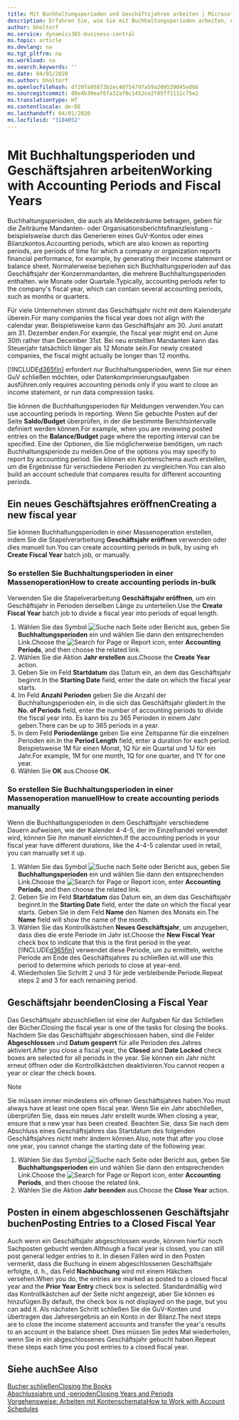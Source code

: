 ```yaml
---
title: Mit Buchhaltungsperioden und Geschäftsjahren arbeiten | Microsoft Docs
description: Erfahren Sie, wie Sie mit Buchhaltungsperioden arbeiten, um festzulegen, wann Ihr Unternehmen über Finanzleistung berichtet.
author: bholtorf
ms.service: dynamics365-business-central
ms.topic: article
ms.devlang: na
ms.tgt_pltfrm: na
ms.workload: na
ms.search.keywords: ''
ms.date: 04/01/2020
ms.author: bholtorf
ms.openlocfilehash: d720fa95873b1ec48f54797a59a209539045ed66
ms.sourcegitcommit: 88e4b30eaf6fa32af0c1452ce2f85ff1111c75e2
ms.translationtype: HT
ms.contentlocale: de-DE
ms.lasthandoff: 04/01/2020
ms.locfileid: "3184052"
---
```

# <a name="working-with-accounting-periods-and-fiscal-years"></a><span data-ttu-id="a3057-103">Mit Buchhaltungsperioden und Geschäftsjahren arbeiten</span><span class="sxs-lookup"><span data-stu-id="a3057-103">Working with Accounting Periods and Fiscal Years</span></span>
<span data-ttu-id="a3057-104">Buchhaltungsperioden, die auch als Meldezeiträume betragen, geben für die Zeiträume Mandanten- oder Organisationsberichtsfinanzleistung - beispielsweise durch das Generieren eines GuV-Kontos oder eines Bilanzkontos.</span><span class="sxs-lookup"><span data-stu-id="a3057-104">Accounting periods, which are also known as reporting periods, are periods of time for which a company or organization reports financial performance, for example, by generating their income statement or balance sheet.</span></span> <span data-ttu-id="a3057-105">Normalerweise beziehen sich Buchhaltungsperioden auf das Geschäftsjahr der Konzernmandanten, die mehrere Buchhaltungsperioden enthalten. wie Monate oder Quartale.</span><span class="sxs-lookup"><span data-stu-id="a3057-105">Typically, accounting periods refer to the company's fiscal year, which can contain several accounting periods, such as months or quarters.</span></span>

<span data-ttu-id="a3057-106">Für viele Unternehmen stimmt das Geschäftsjahr nicht mit dem Kalenderjahr überein.</span><span class="sxs-lookup"><span data-stu-id="a3057-106">For many companies the fiscal year does not align with the calendar year.</span></span> <span data-ttu-id="a3057-107">Beispielsweise kann das Geschäftsjahr am 30. Juni anstatt am 31. Dezember enden.</span><span class="sxs-lookup"><span data-stu-id="a3057-107">For example, the fiscal year might end on June 30th rather than December 31st.</span></span> <span data-ttu-id="a3057-108">Bei neu erstellten Mandanten kann das Steuerjahr tatsächlich länger als 12 Monate sein.</span><span class="sxs-lookup"><span data-stu-id="a3057-108">For newly created companies, the fiscal might actually be longer than 12 months.</span></span> 

[!INCLUDE[d365fin](includes/d365fin_md.md)] <span data-ttu-id="a3057-109">erfordert nur Buchhaltungsperioden, wenn Sie nur einen GuV schließen möchten, oder Datenkomprimierungsaufgaben ausführen.</span><span class="sxs-lookup"><span data-stu-id="a3057-109">only requires accounting periods only if you want to close an income statement, or run data compression tasks.</span></span> 

<span data-ttu-id="a3057-110">Sie können die Buchhaltungsperioden für Meldungen verwenden.</span><span class="sxs-lookup"><span data-stu-id="a3057-110">You can use accounting periods in reporting.</span></span> <span data-ttu-id="a3057-111">Wenn Sie gebuchte Posten auf der Seite **Saldo/Budget** überprüfen, in der die bestimmte Berichtsintervalle definiert werden können.</span><span class="sxs-lookup"><span data-stu-id="a3057-111">For example, when you are reviewing posted entries on the **Balance/Budget** page where the reporting interval can be specified.</span></span> <span data-ttu-id="a3057-112">Eine der Optionen, die Sie möglicherweise benötigen, um nach Buchhaltungsperiode zu melden.</span><span class="sxs-lookup"><span data-stu-id="a3057-112">One of the options you may specify to report by accounting period.</span></span> <span data-ttu-id="a3057-113">Sie können ein Kontenschema auch erstellen, um die Ergebnisse für verschiedene Perioden zu vergleichen.</span><span class="sxs-lookup"><span data-stu-id="a3057-113">You can also build an account schedule that compares results for different accounting periods.</span></span>

## <a name="creating-a-new-fiscal-year"></a><span data-ttu-id="a3057-114">Ein neues Geschäftsjahres eröffnen</span><span class="sxs-lookup"><span data-stu-id="a3057-114">Creating a new fiscal year</span></span>
<span data-ttu-id="a3057-115">Sie können Buchhaltungsperioden in einer Massenoperation erstellen, indem Sie die Stapelverarbeitung **Geschäftsjahr eröffnen** verwenden oder dies manuell tun.</span><span class="sxs-lookup"><span data-stu-id="a3057-115">You can create accounting periods in bulk, by using eh **Create Fiscal Year** batch job, or manually.</span></span>

### <a name="how-to-create-accounting-periods-in-bulk"></a><span data-ttu-id="a3057-116">So erstellen Sie Buchhaltungsperioden in einer Massenoperation</span><span class="sxs-lookup"><span data-stu-id="a3057-116">How to create accounting periods in-bulk</span></span>
<span data-ttu-id="a3057-117">Verwenden Sie die Stapelverarbeitung **Geschäftsjahr eröffnen**, um ein Geschäftsjahr in Perioden derselben Länge zu unterteilen.</span><span class="sxs-lookup"><span data-stu-id="a3057-117">Use the **Create Fiscal Year** batch job to divide a fiscal year into periods of equal length.</span></span>  

1. <span data-ttu-id="a3057-118">Wählen Sie das Symbol ![Suche nach Seite oder Bericht](media/ui-search/search_small.png "Suche nach Seiten- oder Berichtssymbolen") aus, geben Sie **Buchhaltungsperioden** ein und wählen Sie dann den entsprechenden Link.</span><span class="sxs-lookup"><span data-stu-id="a3057-118">Choose the ![Search for Page or Report](media/ui-search/search_small.png "Search for Page or Report icon") icon, enter **Accounting Periods**, and then choose the related link.</span></span>  
2. <span data-ttu-id="a3057-119">Wählen Sie die Aktion **Jahr erstellen** aus.</span><span class="sxs-lookup"><span data-stu-id="a3057-119">Choose the **Create Year** action.</span></span>  <!--What about the Scheduling option? Should we mention that? There's also the Report Output Type field...-->
3. <span data-ttu-id="a3057-120">Geben Sie im Feld **Startdatum** das Datum ein, an dem das Geschäftsjahr beginnt.</span><span class="sxs-lookup"><span data-stu-id="a3057-120">In the **Starting Date** field, enter the date on which the fiscal year starts.</span></span>  
4. <span data-ttu-id="a3057-121">Im Feld **Anzahl Perioden** geben Sie die Anzahl der Buchhaltungsperioden ein, in die sich das Geschäftsjahr gliedert.</span><span class="sxs-lookup"><span data-stu-id="a3057-121">In the **No. of Periods** field, enter the number of accounting periods to divide the fiscal year into.</span></span> <span data-ttu-id="a3057-122">Es kann bis zu 365 Perioden in einem Jahr geben.</span><span class="sxs-lookup"><span data-stu-id="a3057-122">There can be up to 365 periods in a year.</span></span>  
5. <span data-ttu-id="a3057-123">In dem Feld **Periodenlänge** geben Sie eine Zeitspanne für die einzelnen Perioden ein.</span><span class="sxs-lookup"><span data-stu-id="a3057-123">In the **Period Length** field, enter a duration for each period.</span></span> <span data-ttu-id="a3057-124">Beispielsweise 1M für einen Monat, 1Q für ein Quartal und 1J für ein Jahr.</span><span class="sxs-lookup"><span data-stu-id="a3057-124">For example, 1M for one month, 1Q for one quarter, and 1Y for one year.</span></span>  
6. <span data-ttu-id="a3057-125">Wählen Sie **OK** aus.</span><span class="sxs-lookup"><span data-stu-id="a3057-125">Choose **OK**.</span></span>  

### <a name="how-to-create-accounting-periods-manually"></a><span data-ttu-id="a3057-126">So erstellen Sie Buchhaltungsperioden in einer Massenoperation manuell</span><span class="sxs-lookup"><span data-stu-id="a3057-126">How to create accounting periods manually</span></span>
<span data-ttu-id="a3057-127">Wenn die Buchhaltungsperioden in dem Geschäftsjahr verschiedene Dauern aufweisen, wie der Kalender 4-4-5, der im Einzelhandel verwendet wird, können Sie ihn manuell einrichten.</span><span class="sxs-lookup"><span data-stu-id="a3057-127">If the accounting periods in your fiscal year have different durations, like the 4-4-5 calendar used in retail, you can manually set it up.</span></span>  
  
1. <span data-ttu-id="a3057-128">Wählen Sie das Symbol ![Suche nach Seite oder Bericht](media/ui-search/search_small.png "Symbol „Suche nach Seite oder Bericht“") aus, geben Sie **Buchhaltungsperioden** ein und wählen Sie dann den entsprechenden Link.</span><span class="sxs-lookup"><span data-stu-id="a3057-128">Choose the ![Search for Page or Report](media/ui-search/search_small.png "Search for Page or Report icon") icon, enter **Accounting Periods**, and then choose the related link.</span></span>  
2. <span data-ttu-id="a3057-129">Geben Sie im Feld **Startdatum** das Datum ein, an dem das Geschäftsjahr beginnt.</span><span class="sxs-lookup"><span data-stu-id="a3057-129">In the **Starting Date** field, enter the date on which the fiscal year starts.</span></span> <span data-ttu-id="a3057-130">Geben Sie in dem Feld **Name** den Namen des Monats ein.</span><span class="sxs-lookup"><span data-stu-id="a3057-130">The **Name** field will show the name of the month.</span></span>  
3. <span data-ttu-id="a3057-131">Wählen Sie das Kontrollkästchen **Neues Geschäftsjahr**, um anzugeben, dass dies die erste Periode im Jahr ist.</span><span class="sxs-lookup"><span data-stu-id="a3057-131">Choose the **New Fiscal Year** check box to indicate that this is the first period in the year.</span></span> [!INCLUDE[d365fin](includes/d365fin_md.md)] <span data-ttu-id="a3057-132">verwendet diese Periode, um zu ermitteln, welche Periode am Ende des Geschäftsjahres zu schließen ist.</span><span class="sxs-lookup"><span data-stu-id="a3057-132">will use this period to determine which periods to close at year-end.</span></span>
4. <span data-ttu-id="a3057-133">Wiederholen Sie Schritt 2 und 3 für jede verbleibende Periode.</span><span class="sxs-lookup"><span data-stu-id="a3057-133">Repeat steps 2 and 3 for each remaining period.</span></span>  

## <a name="closing-a-fiscal-year"></a><span data-ttu-id="a3057-134">Geschäftsjahr beenden</span><span class="sxs-lookup"><span data-stu-id="a3057-134">Closing a Fiscal Year</span></span>
<span data-ttu-id="a3057-135">Das Geschäftsjahr abzuschließen ist eine der Aufgaben für das Schließen der Bücher.</span><span class="sxs-lookup"><span data-stu-id="a3057-135">Closing the fiscal year is one of the tasks for closing the books.</span></span> <span data-ttu-id="a3057-136">Nachdem Sie das Geschäftsjahr abgeschlossen haben, sind die Felder **Abgeschlossen** und **Datum gesperrt** für alle Perioden des Jahres aktiviert.</span><span class="sxs-lookup"><span data-stu-id="a3057-136">After you close a fiscal year, the **Closed** and **Date Locked** check boxes are selected for all periods in the year.</span></span> <span data-ttu-id="a3057-137">Sie können ein Jahr nicht erneut öffnen oder die Kontrollkästchen deaktivieren.</span><span class="sxs-lookup"><span data-stu-id="a3057-137">You cannot reopen a year or clear the check boxes.</span></span>

> [!NOTE]  
>  <span data-ttu-id="a3057-138">Sie müssen immer mindestens ein offenen Geschäftsjahres haben.</span><span class="sxs-lookup"><span data-stu-id="a3057-138">You must always have at least one open fiscal year.</span></span> <span data-ttu-id="a3057-139">Wenn Sie ein Jahr abschließen, überprüfen Sie, dass ein neues Jahr erstellt wurde.</span><span class="sxs-lookup"><span data-stu-id="a3057-139">When closing a year, ensure that a new year has been created.</span></span> <span data-ttu-id="a3057-140">Beachten Sie, dass Sie nach dem Abschluss eines Geschäftsjahres das Startdatum des folgenden Geschäftsjahres nicht mehr ändern können.</span><span class="sxs-lookup"><span data-stu-id="a3057-140">Also, note that after you close one year, you cannot change the starting date of the following year.</span></span>

1. <span data-ttu-id="a3057-141">Wählen Sie das Symbol ![Suche nach Seite oder Bericht](media/ui-search/search_small.png "Symbol „Suche nach Seite oder Bericht“") aus, geben Sie **Buchhaltungsperioden** ein und wählen Sie dann den entsprechenden Link.</span><span class="sxs-lookup"><span data-stu-id="a3057-141">Choose the ![Search for Page or Report](media/ui-search/search_small.png "Search for Page or Report icon") icon, enter **Accounting Periods**, and then choose the related link.</span></span>  
2. <span data-ttu-id="a3057-142">Wählen Sie die Aktion **Jahr beenden** aus.</span><span class="sxs-lookup"><span data-stu-id="a3057-142">Choose the **Close Year** action.</span></span>  

## <a name="posting-entries-to-a-closed-fiscal-year"></a><span data-ttu-id="a3057-143">Posten in einem abgeschlossenen Geschäftsjahr buchen</span><span class="sxs-lookup"><span data-stu-id="a3057-143">Posting Entries to a Closed Fiscal Year</span></span>
<span data-ttu-id="a3057-144">Auch wenn ein Geschäftsjahr abgeschlossen wurde, können hierfür noch Sachposten gebucht werden.</span><span class="sxs-lookup"><span data-stu-id="a3057-144">Although a fiscal year is closed, you can still post general ledger entries to it.</span></span> <span data-ttu-id="a3057-145">In diesen Fällen wird in den Posten vermerkt, dass die Buchung in einem abgeschlossenen Geschäftsjahr erfolgte, d. h., das Feld **Nachbuchung** wird mit einem Häkchen versehen.</span><span class="sxs-lookup"><span data-stu-id="a3057-145">When you do, the entries are marked as posted to a closed fiscal year and the **Prior Year Entry** check box is selected.</span></span> <span data-ttu-id="a3057-146">Standardmäßig wird das Kontrollkästchen auf der Seite nicht angezeigt, aber Sie können es hinzufügen.</span><span class="sxs-lookup"><span data-stu-id="a3057-146">By default, the check box is not displayed on the page, but you can add it.</span></span> <span data-ttu-id="a3057-147">Als nächsten Schritt schließen Sie die GuV-Konten und übertragen das Jahresergebnis an ein Konto in der Bilanz.</span><span class="sxs-lookup"><span data-stu-id="a3057-147">The next steps are to close the income statement accounts and transfer the year's results to an account in the balance sheet.</span></span> <span data-ttu-id="a3057-148">Dies müssen Sie jedes Mal wiederholen, wenn Sie in ein abgeschlossenes Geschäftsjahr gebucht haben.</span><span class="sxs-lookup"><span data-stu-id="a3057-148">Repeat these steps each time you post entries to a closed fiscal year.</span></span>

## <a name="see-also"></a><span data-ttu-id="a3057-149">Siehe auch</span><span class="sxs-lookup"><span data-stu-id="a3057-149">See Also</span></span>
[<span data-ttu-id="a3057-150">Bucher schließen</span><span class="sxs-lookup"><span data-stu-id="a3057-150">Closing the Books</span></span>](year-close-books.md)  
[<span data-ttu-id="a3057-151">Abschlussjahre und -perioden</span><span class="sxs-lookup"><span data-stu-id="a3057-151">Closing Years and Periods</span></span>](year-close-years-periods.md)  
[<span data-ttu-id="a3057-152">Vorgehensweise: Arbeiten mit Kontenschemata</span><span class="sxs-lookup"><span data-stu-id="a3057-152">How to Work with Account Schedules</span></span>](bi-how-work-account-schedule.md)  
  





